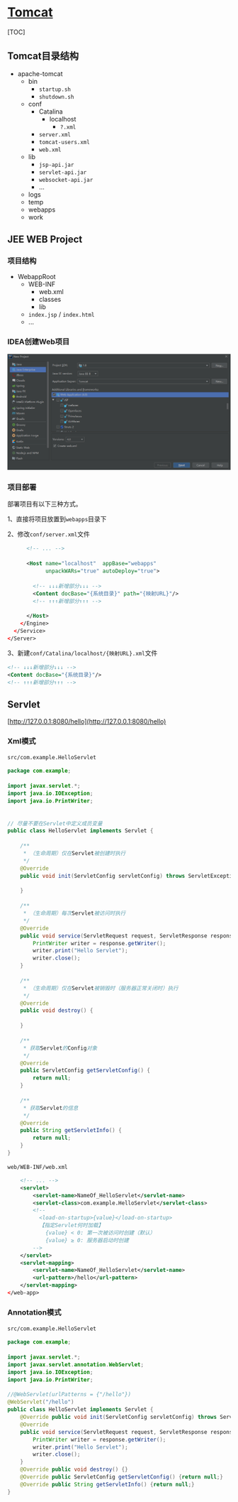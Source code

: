 <link rel="stylesheet" href="https://zhmhbest.gitee.io/hellomathematics/style/index.css">
<script src="https://zhmhbest.gitee.io/hellomathematics/style/index.js"></script>

# [Tomcat](../index.html)

[TOC]

## Tomcat目录结构

- apache-tomcat
  - bin
    - `startup.sh`
    - `shutdown.sh`
  - conf
    - Catalina
      - localhost
        - `?.xml`
    - `server.xml`
    - `tomcat-users.xml`
    - `web.xml`
  - lib
    - `jsp-api.jar`
    - `servlet-api.jar`
    - `websocket-api.jar`
    - ...
  - logs
  - temp
  - <span class='highlight'>webapps</span>
  - work

## JEE WEB Project

### 项目结构

- WebappRoot
  - WEB-INF
    - web.xml
    - classes
    - lib
  - `index.jsp` / `index.html`
  - ...

### IDEA创建Web项目

![create_webapp](images/idea_jee_webapp.png)

### 项目部署

部署项目有以下三种方式。

1、直接将项目放置到`webapps`目录下

2、修改`conf/server.xml`文件

```XML
      <!-- ... -->

      <Host name="localhost"  appBase="webapps"
            unpackWARs="true" autoDeploy="true">

        <!-- ↓↓↓新增部分↓↓↓ -->
        <Content docBase="{系统目录}" path="{映射URL}"/>
        <!-- ↑↑↑新增部分↑↑↑ -->

      </Host>
    </Engine>
  </Service>
</Server>
```

3、新建`conf/Catalina/localhost/{映射URL}.xml`文件

```XML
<!-- ↓↓↓新增部分↓↓↓ -->
<Content docBase="{系统目录}"/>
<!-- ↑↑↑新增部分↑↑↑ -->
```

## Servlet

[http://127.0.0.1:8080/hello](http://127.0.0.1:8080/hello)

### Xml模式

`src/com.example.HelloServlet`

```java
package com.example;

import javax.servlet.*;
import java.io.IOException;
import java.io.PrintWriter;


// 尽量不要在Servlet中定义成员变量
public class HelloServlet implements Servlet {

    /**
     * （生命周期）仅在Servlet被创建时执行
     */
    @Override
    public void init(ServletConfig servletConfig) throws ServletException {

    }

    /**
     * （生命周期）每次Servlet被访问时执行
     */
    @Override
    public void service(ServletRequest request, ServletResponse response) throws ServletException, IOException {
        PrintWriter writer = response.getWriter();
        writer.print("Hello Servlet");
        writer.close();
    }

    /**
     * （生命周期）仅在Servlet被销毁时（服务器正常关闭时）执行
     */
    @Override
    public void destroy() {

    }

    /**
     * 获取Servlet的Config对象
     */
    @Override
    public ServletConfig getServletConfig() {
        return null;
    }

    /**
     * 获取Servlet的信息
     */
    @Override
    public String getServletInfo() {
        return null;
    }
}
```

`web/WEB-INF/web.xml`

```xml
    <!-- ... -->
    <servlet>
        <servlet-name>NameOf_HelloServlet</servlet-name>
        <servlet-class>com.example.HelloServlet</servlet-class>
        <!--
          <load-on-startup>{value}</load-on-startup>
          【指定Servlet何时加载】
            {value} < 0: 第一次被访问时创建（默认）
            {value} ≥ 0: 服务器启动时创建
        -->
    </servlet>
    <servlet-mapping>
        <servlet-name>NameOf_HelloServlet</servlet-name>
        <url-pattern>/hello</url-pattern>
    </servlet-mapping>
</web-app>
```

### Annotation模式

`src/com.example.HelloServlet`

```java
package com.example;

import javax.servlet.*;
import javax.servlet.annotation.WebServlet;
import java.io.IOException;
import java.io.PrintWriter;

//@WebServlet(urlPatterns = {"/hello"})
@WebServlet("/hello")
public class HelloServlet implements Servlet {
    @Override public void init(ServletConfig servletConfig) throws ServletException {}
    @Override
    public void service(ServletRequest request, ServletResponse response) throws ServletException, IOException {
        PrintWriter writer = response.getWriter();
        writer.print("Hello Servlet");
        writer.close();
    }
    @Override public void destroy() {}
    @Override public ServletConfig getServletConfig() {return null;}
    @Override public String getServletInfo() {return null;}
}
```
